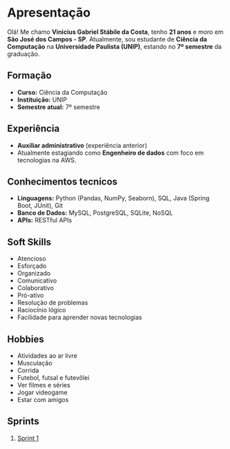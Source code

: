 #  Apresentação

Olá! Me chamo **Vinicius Gabriel Stábile da Costa**, tenho **21 anos** e moro em **São José dos Campos - SP**. Atualmente, sou estudante de **Ciência da Computação** na **Universidade Paulista (UNIP)**, estando no **7º semestre** da graduação.

## Formação
- **Curso:** Ciência da Computação
- **Instituição:** UNIP
- **Semestre atual:** 7º semestre

##  Experiência
- **Auxiliar administrativo** (experiência anterior)
- Atualmente estagiando como **Engenheiro de dados** com foco em tecnologias na AWS.

##  Conhecimentos tecnicos
- **Linguagens:** Python (Pandas, NumPy, Seaborn), SQL, Java (Spring Boot, JUnit), Git
- **Banco de Dados:** MySQL, PostgreSQL, SQLite, NoSQL
- **APIs:** RESTful APIs

##  Soft Skills
- Atencioso  
- Esforçado  
- Organizado  
- Comunicativo  
- Colaborativo  
- Pró-ativo  
- Resolução de problemas  
- Raciocínio lógico  
- Facilidade para aprender novas tecnologias

##  Hobbies
- Atividades ao ar livre
- Musculação
- Corrida
- Futebol, futsal e futevôlei
- Ver filmes e séries
- Jogar videogame
- Estar com amigos

## Sprints 

1. [Sprint 1](../Compass/Sprint_1/)
